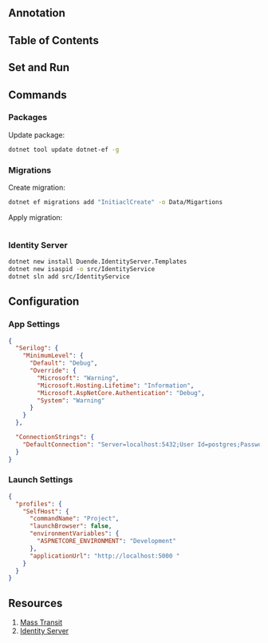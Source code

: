 
## Annotation

## Table of Contents

## Set and Run

## Commands
### Packages
Update package:
```sh
dotnet tool update dotnet-ef -g 
```

### Migrations
Create migration:
```sh
dotnet ef migrations add "InitiaclCreate" -o Data/Migartions
```

Apply migration:
```sh
```

### Identity Server
```sh
dotnet new install Duende.IdentityServer.Templates
dotnet new isaspid -o src/IdentityService
dotnet sln add src/IdentityService
```

## Configuration
### App Settings
```json
{
  "Serilog": {
    "MinimumLevel": {
      "Default": "Debug",
      "Override": {
        "Microsoft": "Warning",
        "Microsoft.Hosting.Lifetime": "Information",
        "Microsoft.AspNetCore.Authentication": "Debug",
        "System": "Warning"
      }
    }
  },

  "ConnectionStrings": {
    "DefaultConnection": "Server=localhost:5432;User Id=postgres;Password=resetplease;Database=identity;"
  }
}
```

### Launch Settings
```json
{
  "profiles": {
    "SelfHost": {
      "commandName": "Project",
      "launchBrowser": false,
      "environmentVariables": {
        "ASPNETCORE_ENVIRONMENT": "Development"
      },
      "applicationUrl": "http://localhost:5000 "
    }
  }
}
```




## Resources
1. [Mass Transit](https://masstransit.io/documentation/concepts)
2. [Identity Server](https://docs.duendesoftware.com/identityserver/v7/overview/)